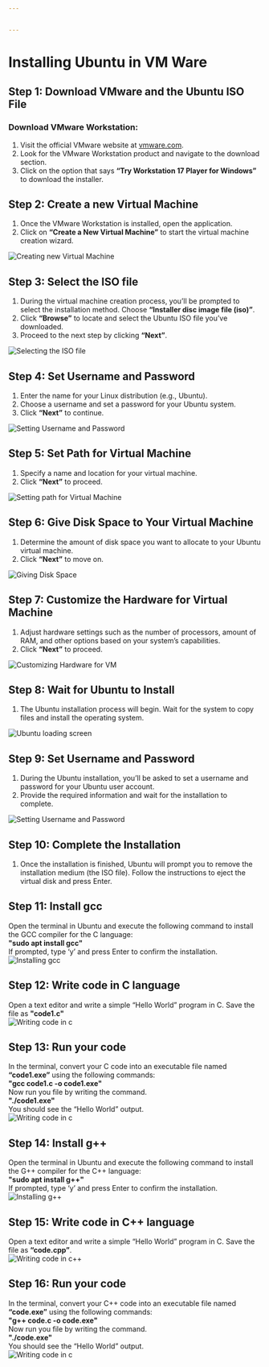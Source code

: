 ```yaml
---


---
```


<h1 id="installing-ubuntu-in-vm-ware">Installing Ubuntu in VM Ware</h1>
<h2 id="step-1-download-vmware-and-the-ubuntu-iso-file">Step 1: Download VMware and the Ubuntu ISO File</h2>
<h3 id="download-vmware-workstation">Download VMware Workstation:</h3>
<ol>
<li>Visit the official VMware website at <a href="https://www.vmware.com/">vmware.com</a>.</li>
<li>Look for the VMware Workstation product and navigate to the download section.</li>
<li>Click on the option that says <strong>“Try Workstation 17 Player for Windows”</strong> to download the installer.</li>
</ol>
<h2 id="step-2-create-a-new-virtual-machine">Step 2: Create a new Virtual Machine</h2>
<ol>
<li>Once the VMware Workstation is installed, open the application.</li>
<li>Click on <strong>“Create a New Virtual Machine”</strong> to start the virtual machine creation wizard.</li>
</ol>
<p><img src="Images/1.png" alt="Creating new Virtual Machine"></p>
<h2 id="step-3-select-the-iso-file">Step 3: Select the ISO file</h2>
<ol>
<li>During the virtual machine creation process, you’ll be prompted to select the installation method. Choose <strong>“Installer disc image file (iso)”</strong>.</li>
<li>Click <strong>“Browse”</strong> to locate and select the Ubuntu ISO file you’ve downloaded.</li>
<li>Proceed to the next step by clicking <strong>“Next”</strong>.</li>
</ol>
<p><img src="Images/2.png" alt="Selecting the ISO file"></p>
<h2 id="step-4-set-username-and-password">Step 4: Set Username and Password</h2>
<ol>
<li>Enter the name for your Linux distribution (e.g., Ubuntu).</li>
<li>Choose a username and set a password for your Ubuntu system.</li>
<li>Click <strong>“Next”</strong> to continue.</li>
</ol>
<p><img src="Images/3.png" alt="Setting Username and Password"></p>
<h2 id="step-5-set-path-for-virtual-machine">Step 5: Set Path for Virtual Machine</h2>
<ol>
<li>Specify a name and location for your virtual machine.</li>
<li>Click <strong>“Next”</strong> to proceed.</li>
</ol>
<p><img src="Images/4.png" alt="Setting path for Virtual Machine"></p>
<h2 id="step-6-give-disk-space-to-your-virtual-machine">Step 6: Give Disk Space to Your Virtual Machine</h2>
<ol>
<li>Determine the amount of disk space you want to allocate to your Ubuntu virtual machine.</li>
<li>Click <strong>“Next”</strong> to move on.</li>
</ol>
<p><img src="Images/5.png" alt="Giving Disk Space"></p>
<h2 id="step-7-customize-the-hardware-for-virtual-machine">Step 7: Customize the Hardware for Virtual Machine</h2>
<ol>
<li>Adjust hardware settings such as the number of processors, amount of RAM, and other options based on your system’s capabilities.</li>
<li>Click <strong>“Next”</strong> to proceed.</li>
</ol>
<p><img src="Images/6.png" alt="Customizing Hardware for VM"></p>
<h2 id="step-8-wait-for-ubuntu-to-install">Step 8: Wait for Ubuntu to Install</h2>
<ol>
<li>The Ubuntu installation process will begin. Wait for the system to copy files and install the operating system.</li>
</ol>
<p><img src="Images/8.png" alt="Ubuntu loading screen"></p>
<h2 id="step-9-set-username-and-password">Step 9: Set Username and Password</h2>
<ol>
<li>During the Ubuntu installation, you’ll be asked to set a username and password for your Ubuntu user account.</li>
<li>Provide the required information and wait for the installation to complete.</li>
</ol>
<p><img src="Images/9.png" alt="Setting Username and Password"></p>
<h2 id="step-10-complete-the-installation">Step 10: Complete the Installation</h2>
<ol>
<li>Once the installation is finished, Ubuntu will prompt you to remove the installation medium (the ISO file). Follow the instructions to eject the virtual disk and press Enter.</li>
</ol>
<h2 id="step-11-install-gcc">Step 11: Install gcc</h2>
<p>Open the terminal in Ubuntu and execute the following command to install the GCC compiler for the C language:<br>
<strong>"sudo apt install gcc"</strong><br>
If prompted, type ‘y’ and press Enter to confirm the installation.<br>
<img src="Images/11.png" alt="Installing gcc"></p>
<h2 id="step-12-write-code-in-c-language">Step 12: Write code in C language</h2>
<p>Open a text editor and write a simple “Hello World” program in C. Save the file as <strong>"code1.c"</strong><br>
<img src="Images/15.png" alt="Writing code in c"></p>
<h2 id="step-13-run-your-code">Step 13: Run your code</h2>
<p>In the terminal, convert your C code into an executable file named <strong>“code1.exe”</strong> using the following commands:<br>
<strong>"gcc code1.c -o code1.exe"</strong><br>
Now run you file by writing the command.<br>
<strong>"./code1.exe"</strong><br>
You should see the “Hello World” output.<br>
<img src="Images/16.png" alt="Writing code in c"></p>
<h2 id="step-14-install-g">Step 14: Install g++</h2>
<p>Open the terminal in Ubuntu and execute the following command to install the G++ compiler for the C++ language:<br>
<strong>"sudo apt install g++"</strong><br>
If prompted, type ‘y’ and press Enter to confirm the installation.<br>
<img src="Images/11.png" alt="Installing g++"></p>
<h2 id="step-15-write-code-in-c-language">Step 15: Write code in C++ language</h2>
<p>Open a text editor and write a simple “Hello World” program in C. Save the file as <strong>“code.cpp”</strong>.<br>
<img src="Images/13.png" alt="Writing code in c++"></p>
<h2 id="step-16-run-your-code">Step 16: Run your code</h2>
<p>In the terminal, convert your C++ code into an executable file named <strong>“code.exe”</strong> using the following commands:<br>
<strong>"g++ code.c -o code.exe"</strong><br>
Now run you file by writing the command.<br>
<strong>"./code.exe"</strong><br>
You should see the “Hello World” output.<br>
<img src="Images/14.png" alt="Writing code in c"></p>

